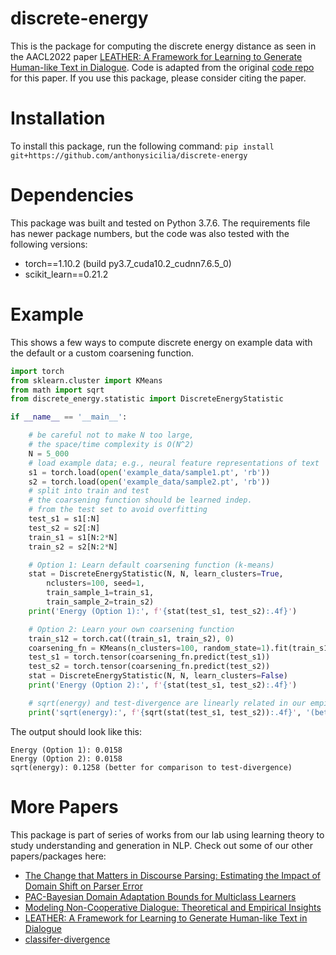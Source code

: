 # discrete-energy
This is the package for computing the discrete energy distance as seen in the AACL2022 paper [LEATHER: A Framework for Learning to Generate Human-like Text in Dialogue](https://arxiv.org/pdf/2210.07777v1.pdf). Code is adapted from the original [code repo](https://github.com/anthonysicilia/LEATHER-AACL2022) for this paper. If you use this package, please consider citing the paper.

# Installation
To install this package, run the following command: 
```pip install git+https://github.com/anthonysicilia/discrete-energy```

# Dependencies
This package was built and tested on Python 3.7.6. The requirements file has newer package numbers, but the code was also tested with the following versions:
 - torch==1.10.2 (build py3.7_cuda10.2_cudnn7.6.5_0)
 - scikit_learn==0.21.2

# Example
This shows a few ways to compute discrete energy on example data with the default or a custom coarsening function.

```python
import torch
from sklearn.cluster import KMeans
from math import sqrt
from discrete_energy.statistic import DiscreteEnergyStatistic

if __name__ == '__main__':

    # be careful not to make N too large,
    # the space/time complexity is O(N^2)
    N = 5_000
    # load example data; e.g., neural feature representations of text
    s1 = torch.load(open('example_data/sample1.pt', 'rb'))
    s2 = torch.load(open('example_data/sample2.pt', 'rb'))
    # split into train and test
    # the coarsening function should be learned indep.
    # from the test set to avoid overfitting
    test_s1 = s1[:N]
    test_s2 = s2[:N]
    train_s1 = s1[N:2*N]
    train_s2 = s2[N:2*N]

    # Option 1: Learn default coarsening function (k-means)
    stat = DiscreteEnergyStatistic(N, N, learn_clusters=True,
        nclusters=100, seed=1, 
        train_sample_1=train_s1,
        train_sample_2=train_s2)
    print('Energy (Option 1):', f'{stat(test_s1, test_s2):.4f}')

    # Option 2: Learn your own coarsening function
    train_s12 = torch.cat((train_s1, train_s2), 0)
    coarsening_fn = KMeans(n_clusters=100, random_state=1).fit(train_s12)
    test_s1 = torch.tensor(coarsening_fn.predict(test_s1))
    test_s2 = torch.tensor(coarsening_fn.predict(test_s2))
    stat = DiscreteEnergyStatistic(N, N, learn_clusters=False)
    print('Energy (Option 2):', f'{stat(test_s1, test_s2):.4f}')

    # sqrt(energy) and test-divergence are linearly related in our empirical results
    print('sqrt(energy):', f'{sqrt(stat(test_s1, test_s2)):.4f}', '(better for comparison to test-divergence)')
```
The output should look like this:
```
Energy (Option 1): 0.0158
Energy (Option 2): 0.0158
sqrt(energy): 0.1258 (better for comparison to test-divergence)
```
# More Papers
This package is part of series of works from our lab using learning theory to study understanding and generation in NLP. Check out some of our other papers/packages here:
- [The Change that Matters in Discourse Parsing: Estimating the Impact of Domain Shift on Parser Error](https://arxiv.org/abs/2203.11317)
- [PAC-Bayesian Domain Adaptation Bounds for Multiclass Learners](https://openreview.net/forum?id=S0lx6I8j9xq)
- [Modeling Non-Cooperative Dialogue: Theoretical and Empirical Insights](https://direct.mit.edu/tacl/article/doi/10.1162/tacl_a_00507/113020/Modeling-Non-Cooperative-Dialogue-Theoretical-and)
- [LEATHER: A Framework for Learning to Generate Human-like Text in Dialogue](https://arxiv.org/abs/2210.07777)
- [classifer-divergence](https://github.com/anthonysicilia/classifier-divergence)
